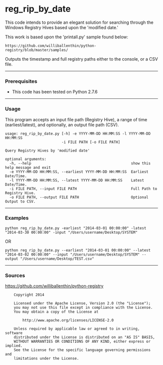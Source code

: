 reg_rip_by_date
============

This code intends to provide an elegant solution for searching through the
Windows Registry Hives based upon the 'modified date.'

This work is based upon the 'printall.py' sample found below:

    https://github.com/williballenthin/python-registry/blob/master/samples/

Outputs the timestamp and full registry paths either to the console, or
a CSV file.

-----

### Prerequisites

* This code has been tested on Python 2.7.6

-----

### Usage

This program accepts an input file path (Registry Hive), a range of time (earliest/latest),
and optionally, an output file path (CSV).

```
usage: reg_rip_by_date.py [-h] -e YYYY-MM-DD HH:MM:SS -l YYYY-MM-DD HH:MM:SS
                          -i FILE PATH [-o FILE PATH]

Query Registry Hives by 'modified date'

optional arguments:
  -h, --help                                              show this help message and exit
  -e YYYY-MM-DD HH:MM:SS, --earliest YYYY-MM-DD HH:MM:SS  Earliest Date/Time.
  -l YYYY-MM-DD HH:MM:SS, --latest YYYY-MM-DD HH:MM:SS    Latest Date/Time.
  -i FILE PATH, --input FILE PATH                         Full Path to Registry Hive.
  -o FILE PATH, --output FILE PATH                        Optional Output to CSV.
```

-----

### Examples

 ```
python reg_rip_by_date.py -earliest "2014-03-01 00:00:00" -latest "2014-03-30 00:00:00" -input "/Users/username/Desktop/SYSTEM"
 ```

 OR

 ```
python reg_rip_by_date.py --earliest "2014-03-01 00:00:00" --latest "2014-03-02 00:00:00" --input "/Users/username/Desktop/SYSTEM" --output "/Users/username/Desktop/TEST.csv"
 ```

-----


### Sources

https://github.com/williballenthin/python-registry

```
    Copyright 2014

    Licensed under the Apache License, Version 2.0 (the "License");
    you may not use this file except in compliance with the License.
    You may obtain a copy of the License at

        http://www.apache.org/licenses/LICENSE-2.0

    Unless required by applicable law or agreed to in writing, software
    distributed under the License is distributed on an "AS IS" BASIS,
    WITHOUT WARRANTIES OR CONDITIONS OF ANY KIND, either express or implied.
    See the License for the specific language governing permissions and
    limitations under the License.
```

